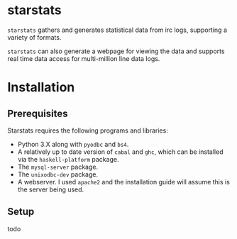starstats
=========

`starstats` gathers and generates statistical data from irc logs, supporting a variety of formats.

`starstats` can also generate a webpage for viewing the data and supports 
real time data access for multi-million line data logs.

Installation
============

Prerequisites
-------------

Starstats requires the following programs and libraries:
 - Python 3.X along with `pyodbc` and `bs4`.
 - A relatively up to date version of `cabal` and `ghc`, which can be installed via the  `haskell-platform` package.
 - The `mysql-server` package.
 - The `unixodbc-dev` package.
 - A webserver. I used `apache2` and the installation guide will assume this is the server being used.


Setup
-----

todo
